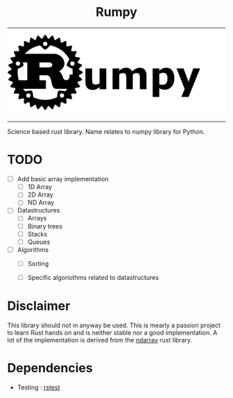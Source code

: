 <div align="center">
  <h1>
    Rumpy
  </h1>
</div>

---

![](doc/rumpy_logo.drawio.png)

--- 

Science based rust library. Name relates to numpy library for Python.

# TODO

- [ ] Add basic array implementation
  - [ ] 1D Array
  - [ ] 2D Array
  - [ ] ND Array
- [ ] Datastructures
  - [ ] Arrays
  - [ ] Binary trees
  - [ ] Stacks
  - [ ] Queues
- [ ] Algorithms
  - [ ] Sorting
  - [ ] Specific algoriothms related to datastructures


# Disclaimer

This library should not in anyway be used. This is mearly a passion project to learn Rust hands on and is neither stable nor a good implementation.
A lot of the implementation is derived from the [ndarray](https://github.com/rust-ndarray/ndarray) rust library.

# Dependencies

-  Testing : [rstest](https://docs.rs/rstest/latest/rstest/)